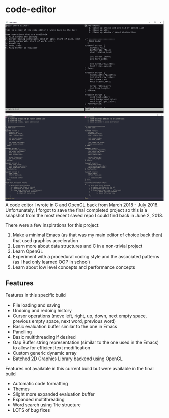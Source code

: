 # code-editor
<img src="https://github.com/kerorokun/code-editor/blob/master/images/screenshot.png" width="900" />
<img src="https://github.com/kerorokun/code-editor/blob/master/images/dracula_screenshot.png" width="900" />
A code editor I wrote in C and OpenGL back from March 2018 - July 2018. Unfortunately, I forgot to save the final completed project so this is a snapshot from the most recent saved repo I could find back in June 2, 2018.

There were a few inspirations for this project:
1. Make a minimal Emacs (as that was my main editor of choice back then) that used graphics acceleration
2. Learn more about data structures and C in a non-trivial project
3. Learn OpenGL
4. Experiment with a procedural coding style and the associated patterns (as I had only learned OOP in school)
5. Learn about low level concepts and performance concepts

## Features
Features in this specific build
* File loading and saving
* Undoing and redoing history
* Cursor operations (move left, right, up, down, next empty space, previous empty space, next word, previous word)
* Basic evaluation buffer similar to the one in Emacs
* Panelling
* Basic multithreading if desired
* Gap Buffer string representation (similar to the one used in the Emacs) to allow for efficient text modification
* Custom generic dynamic array
* Batched 2D Graphics Library backend using OpenGL

Features not available in this current build but were available in the final build
* Automatic code formatting
* Themes
* Slight more expanded evaluation buffer
* Expanded multithreading
* Word search using Trie structure
* LOTS of bug fixes
